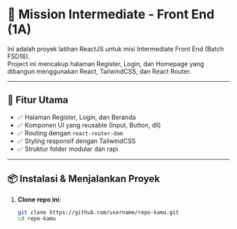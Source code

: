 # 🚀 Mission Intermediate - Front End (1A)

Ini adalah proyek latihan ReactJS untuk misi Intermediate Front End (Batch FSD16).  
Project ini mencakup halaman Register, Login, dan Homepage yang dibangun menggunakan React, TailwindCSS, dan React Router.

---

## 📂 Fitur Utama

- ✅ Halaman Register, Login, dan Beranda
- ✅ Komponen UI yang reusable (Input, Button, dll)
- ✅ Routing dengan `react-router-dom`
- ✅ Styling responsif dengan TailwindCSS
- ✅ Struktur folder modular dan rapi

---

## 📦 Instalasi & Menjalankan Proyek

1. **Clone repo ini**:
   ```bash
   git clone https://github.com/username/repo-kamu.git
   cd repo-kamu
